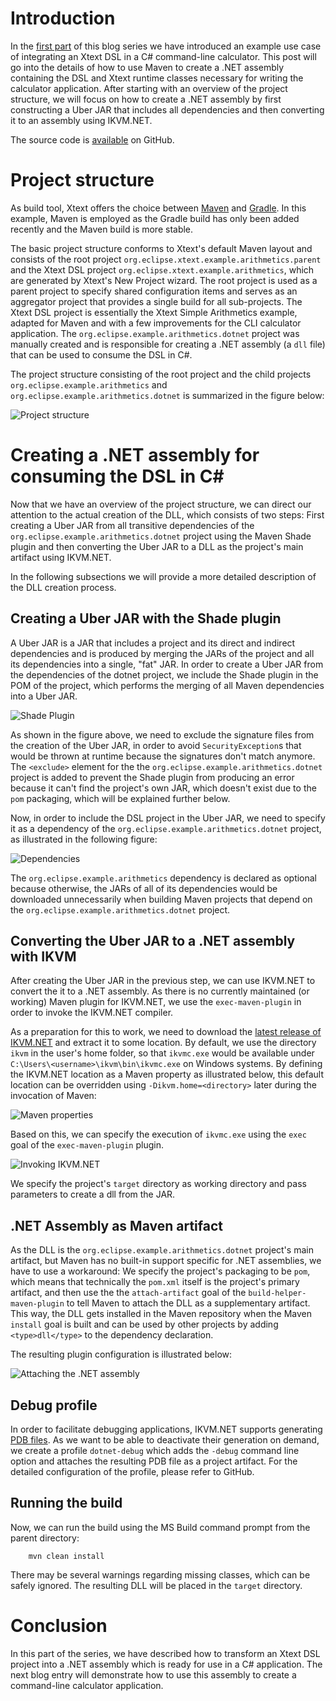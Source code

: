 # Introduction
In the [first part](https://blogs.itemis.com/en/language-development-on-.net-with-xtext-part-1-overview) of this blog series we have introduced an example use case of integrating an Xtext DSL in a C# command-line calculator.
This post will go into the details of how to use Maven to create a .NET assembly containing the DSL and Xtext runtime classes necessary for writing the calculator application.
After starting with an overview of the project structure, we will focus on how to create a .NET assembly by first constructing a Uber JAR that includes all dependencies and then converting it to an assembly using IKVM.NET. 

The source code is [available](https://github.com/stadlerb/ikvm-arithmetics-cli) on GitHub.

# Project structure
As build tool, Xtext offers the choice between [Maven](https://maven.apache.org) and [Gradle](https://gradle.org).
In this example, Maven is employed as the Gradle build has only been added recently and the Maven build is more stable.

The basic project structure conforms to Xtext's default Maven layout and consists of the root project ``org.eclipse.xtext.example.arithmetics.parent`` and the Xtext DSL project ``org.eclipse.xtext.example.arithmetics``, which are generated by Xtext's New Project wizard.
The root project is used as a parent project to specify shared configuration items and serves as an aggregator project that provides a single build for all sub-projects.
The Xtext DSL project is essentially the Xtext Simple Arithmetics example, adapted for Maven and with a few improvements for the CLI calculator application.
The ``org.eclipse.example.arithmetics.dotnet`` project was manually created and is responsible for creating a .NET assembly (a ``dll`` file) that can be used to consume the DSL in C#.

The project structure consisting of the root project and the child projects ``org.eclipse.example.arithmetics`` and ``org.eclipse.example.arithmetics.dotnet`` is summarized in the figure below:

![Project structure](project-structure.png)

# Creating a .NET assembly for consuming the DSL in C#
Now that we have an overview of the project structure, we can direct our attention to the actual creation of the DLL, which consists of two steps: First creating a Uber JAR from all transitive dependencies of the ``org.eclipse.example.arithmetics.dotnet`` project using the Maven Shade plugin and then converting the Uber JAR to a DLL as the project's main artifact using IKVM.NET.

In the following subsections we will provide a more detailed description of the DLL creation process.

## Creating a Uber JAR with the Shade plugin
A Uber JAR is a JAR that includes a project and its direct and indirect dependencies and is produced by merging the JARs of the project and all its dependencies into a single, "fat" JAR.
In order to create a Uber JAR from the dependencies of the dotnet project, we include the Shade plugin in the POM of the project, which performs the merging of all Maven dependencies into a Uber JAR.

![Shade Plugin](shade-plugin-1.png)

As shown in the figure above, we need to exclude the signature files from the creation of the Uber JAR, in order to avoid ``SecurityException``s that would be thrown at runtime because the signatures don't match anymore.
The ``<exclude>`` element for the the ``org.eclipse.example.arithmetics.dotnet`` project is added to prevent the Shade plugin from producing an error because it can't find the project's own JAR, which doesn't exist due to the ``pom`` packaging, which will be explained further below.

Now, in order to include the DSL project in the Uber JAR, we need to specify it as a dependency of the ``org.eclipse.example.arithmetics.dotnet`` project, as illustrated in the following figure:

![Dependencies](project-dependencies.png)

The ``org.eclipse.example.arithmetics`` dependency is declared as optional because otherwise, the JARs of all of its dependencies would be downloaded unnecessarily when building Maven projects that depend on the ``org.eclipse.example.arithmetics.dotnet`` project.

## Converting the Uber JAR to a .NET assembly with IKVM
After creating the Uber JAR in the previous step, we can use IKVM.NET to convert the it to a .NET assembly.
As there is no currently maintained (or working) Maven plugin for IKVM.NET, we use the ``exec-maven-plugin`` in order to invoke the IKVM.NET compiler.

As a preparation for this to work, we need to download the [latest release of IKVM.NET](http://www.frijters.net/ikvmbin-8.1.5717.0.zip) and extract it to some location.
By default, we use the directory ``ikvm`` in the user's home folder, so that ``ikvmc.exe`` would be available under ``C:\Users\<username>\ikvm\bin\ikvmc.exe`` on Windows systems.
By defining the IKVM.NET location as a Maven property as illustrated below, this default location can be overridden using ``-Dikvm.home=<directory>`` later during the invocation of Maven: 

![Maven properties](ikvm-properties-1.png)

Based on this, we can specify the execution of ``ikvmc.exe`` using the ``exec`` goal of the ``exec-maven-plugin`` plugin. 

![Invoking IKVM.NET](ikvm-compile-1.png)

We specify the project's ``target`` directory as working directory and pass parameters to create a dll from the JAR.

## .NET Assembly as Maven artifact
As the DLL is the ``org.eclipse.example.arithmetics.dotnet`` project's main artifact, but Maven has no built-in support specific for .NET assemblies, we have to use a workaround:
We specify the project's packaging to be ``pom``, which means that technically the ``pom.xml`` itself is the project's primary artifact, and then use the the ``attach-artifact`` goal of the ``build-helper-maven-plugin`` to tell Maven to attach the DLL as a supplementary artifact.
This way, the DLL gets installed in the Maven repository when the Maven ``install`` goal is built and can be used by other projects by adding ``<type>dll</type>`` to the dependency declaration.

The resulting plugin configuration is illustrated below:

![Attaching the .NET assembly](ikvm-attach-dll-1.png)

## Debug profile
In order to facilitate debugging applications, IKVM.NET supports generating [PDB files](msdn.microsoft.com/library/ms241613.aspx).
As we want to be able to deactivate their generation on demand, we create a profile ``dotnet-debug`` which adds the ``-debug`` command line option and attaches the resulting PDB file as a project artifact.
For the detailed configuration of the profile, please refer to GitHub.

## Running the build
Now, we can run the build using the MS Build command prompt from the parent directory:

        mvn clean install

There may be several warnings regarding missing classes, which can be safely ignored.
The resulting DLL will be placed in the ``target`` directory.

# Conclusion
In this part of the series, we have described how to transform an Xtext DSL project into a .NET assembly which is ready for use in a C# application.
The next blog entry will demonstrate how to use this assembly to create a command-line calculator application.